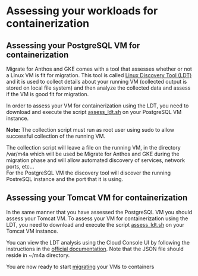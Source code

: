 # Assessing your workloads for containerization 

## Assessing your PostgreSQL VM for containerization
Migrate for Anthos and GKE comes with a tool that assesses whether or not a Linux VM is fit for migration. This tool is called [Linux Discovery Tool (LDT)](https://cloud.google.com/migrate/anthos/docs/linux-assessment-tool) and it is used to collect details about your running VM (collected output is stored on local file system) and then analyze the collected data and assess if the VM is good fit for migration.

In order to assess your VM for containerization using the LDT, you need to download and execute the script [assess_ldt.sh](../../../common/scripts/assess_ldt.sh) on your PostgreSQL VM instance.

**Note:** The collection script must run as root user using sudo to allow successful collection of the running VM.

The collection script will leave a file on the running VM, in the directory /var/m4a which will be used be Migrate for Anthos and GKE during the migration phase and will allow automated discovery of services, network ports, etc...  
For the PostgreSQL VM the discovery tool will discover the running PostreSQL instance and the port that it is using.

## Assessing your Tomcat VM for containerization
In the same manner that you have assessed the PostgreSQL VM you should assess your Tomcat VM.
To assess your VM for containerization using the LDT, you need to download and execute the script [assess_ldt.sh](../../common/scripts/assess_ldt.sh) on your Tomcat VM instance.

You can view the LDT analysis using the Cloud Console UI by following the instructions in the [official documentation](https://cloud.google.com/migrate/anthos/docs/linux-assessment-tool#ldt-console). Note that the JSON file should reside in ~/m4a directory.  

You are now ready to start [migrating](../3-migrate/README.md) your VMs to containers

